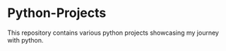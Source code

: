 # Python-Projects
This repository contains various python projects showcasing my journey with python.
